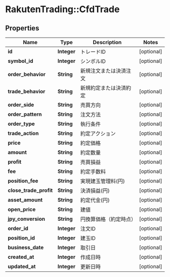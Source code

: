 # RakutenTrading::CfdTrade

## Properties
Name | Type | Description | Notes
------------ | ------------- | ------------- | -------------
**id** | **Integer** | トレードID | [optional] 
**symbol_id** | **Integer** | シンボルID | [optional] 
**order_behavior** | **String** | 新規注文または決済注文 | [optional] 
**trade_behavior** | **String** | 新規約定または決済約定 | [optional] 
**order_side** | **String** | 売買方向 | [optional] 
**order_pattern** | **String** | 注文方法 | [optional] 
**order_type** | **String** | 執行条件 | [optional] 
**trade_action** | **String** | 約定アクション | [optional] 
**price** | **String** | 約定価格 | [optional] 
**amount** | **String** | 約定数量 | [optional] 
**profit** | **String** | 売買損益 | [optional] 
**fee** | **String** | 約定手数料 | [optional] 
**position_fee** | **String** | 実現建玉管理料(円) | [optional] 
**close_trade_profit** | **String** | 決済損益(円) | [optional] 
**asset_amount** | **String** | 約定代金(円) | [optional] 
**open_price** | **String** | 建値 | [optional] 
**jpy_conversion** | **String** | 円換算価格（約定時点） | [optional] 
**order_id** | **Integer** | 注文ID | [optional] 
**position_id** | **Integer** | 建玉ID | [optional] 
**business_date** | **Integer** | 取引日 | [optional] 
**created_at** | **Integer** | 作成日時 | [optional] 
**updated_at** | **Integer** | 更新日時 | [optional] 

